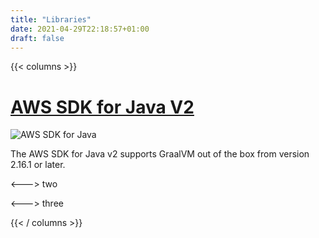 ```yaml
---
title: "Libraries"
date: 2021-04-29T22:18:57+01:00
draft: false
---
```



{{< columns >}}
# <a href="https://aws.amazon.com/blogs/developer/graalvm-native-image-support-in-the-aws-sdk-for-java-2-x/">AWS SDK for Java V2</a> 
<img src="/libraries/aws-sdk-java-v2.png" alt="AWS SDK for Java" class="img-responsive">

The AWS SDK for Java v2 supports GraalVM out of the box from version 2.16.1 or later.

<--->
two 

<--->
three

{{< / columns >}}


